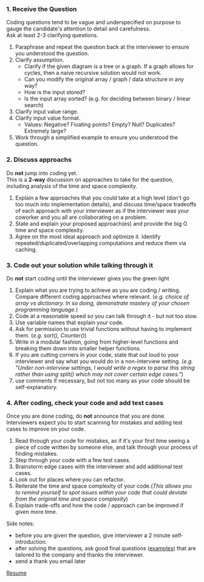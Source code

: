 ### 1. Receive the Question
Coding questions tend to be vague and underspecified on purpose to gauge the candidate's attention to detail and carefulness. <br />
Ask at least 2-3 clarifying questions.
1. Paraphrase and repeat the question back at the interviewer to ensure you understood the question.
2. Clarify assumption. <br />
    - Clarify if the given diagram is a tree or a graph. If a graph allows for cycles, then a naive recursive solution would not work.
    - Can you modify the original array / graph / data structure in any way?
    - How is the input stored?
    - Is the input array sorted? (e.g. for deciding between binary / linear search)
2. Clarify input value range.
3. Clarify input value format.
    - Values: Negative? Floating points? Empty? Null? Duplicates? Extremely large?
4. Work through a simplified example to ensure you understood the question.

### 2. Discuss approachs
Do **not** jump into coding yet.<br />
This is a **2-way** discussion on approaches to take for the question, including analysis of the time and space complexity.<br />
1. Explain a few approaches that you could take at a high level (don't go too much into implementation details), and discuss time/space tradeoffs of each approach with your interviewer as if the interviewer was your coworker and you all are collaborating on a problem.
2. State and explain your proposed approach(es) and provide the big O time and space complexity.
3. Agree on the most ideal approach and optimize it. Identify repeated/duplicated/overlapping computations and reduce them via caching. 

### 3. Code out your solution while talking through it
Do **not** start coding until the interviewer gives you the green light<br />
1. Explain what you are trying to achieve as you are coding / writing. Compare different coding approaches where relevant. (*e.g. choice of array vs dictionary. In so doing, demonstrate mastery of your chosen programming language.*)
2. Code at a reasonable speed so you can talk through it - but not too slow.
3. Use variable names that explain your code.
4. Ask for permission to use trivial functions without having to implement them. (*e.g. sort(), Counter()*)
5. Write in a modular fashion, going from higher-level functions and breaking them down into smaller helper functions.
6. If you are cutting corners in your code, state that out loud to your interviewer and say what you would do in a non-interview setting. (*e.g. "Under non-interview settings, I would write a regex to parse this string rather than using split() which may not cover certain edge cases."*)
7. use comments if necessary, but not too many as your code should be self-explanatory.
    
### 4. After coding, check your code and add test cases
Once you are done coding, do **not** announce that you are done. <br />
Interviewers expect you to start scanning for mistakes and adding test cases to improve on your code.
1. Read through your code for mistakes, as if it's your first time seeing a piece of code written by someone else, and talk through your process of finding mistakes.
2. Step through your code with a few test cases. 
3. Brainstorm edge cases with the interviewer and add additional test cases.
4. Look out for places where you can refactor.
5. Reiterate the time and space complexity of your code.(*This allows you to remind yourself to spot issues within your code that could deviate from the original time and space complexity*) 
6. Explain trade-offs and how the code / approach can be improved if given more time.


Side notes: 
- before you are given the question, give interviewer a 2 minute self-introduction.
- after solving the questions, ask good final questions ([examples](https://www.techinterviewhandbook.org/final-questions/)) that are tailored to the company and thanks the interviewer.
- send a thank you email later


[Resume](https://www.techinterviewhandbook.org/resume/)
